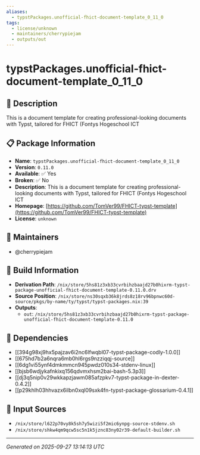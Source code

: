 ```yaml
---
aliases:
  - typstPackages.unofficial-fhict-document-template_0_11_0
tags:
  - license/unknown
  - maintainers/cherrypiejam
  - outputs/out
---
```


# typstPackages.unofficial-fhict-document-template_0_11_0

## 📝 Description

This is a document template for creating professional-looking documents with Typst, tailored for FHICT (Fontys Hogeschool ICT

## 📋 Package Information

- **Name**: `typstPackages.unofficial-fhict-document-template_0_11_0`
- **Version**: `0.11.0`
- **Available**: ✅ Yes
- **Broken**: ✅ No
- **Description**: This is a document template for creating professional-looking documents with Typst, tailored for FHICT (Fontys Hogeschool ICT
- **Homepage**: [https://github.com/TomVer99/FHICT-typst-template](https://github.com/TomVer99/FHICT-typst-template)
- **License**: `unknown`
## 👥 Maintainers

- @cherrypiejam


## 🔧 Build Information

- **Derivation Path**: `/nix/store/5hs81z3xb33cvrbihzbaajd27b0hixrm-typst-package-unofficial-fhict-document-template-0.11.0.drv`
- **Source Position**: `/nix/store/ns30sqxb36k8jrds8z18rv96bpnwc60d-source/pkgs/by-name/ty/typst/typst-packages.nix:39`
- **Outputs**:
  - `out`:  `/nix/store/5hs81z3xb33cvrbihzbaajd27b0hixrm-typst-package-unofficial-fhict-document-template-0.11.0`

## 🔗 Dependencies

- [[394g98xj9hx5pajzav6i2nc6lfwqbl07-typst-package-codly-1.0.0]]
- [[675hd7b2a6nqra6mb0hl6rgs9nzziqqj-source]]
- [[6dg1vi55ynf4dmkmmcn945pwdz010s34-stdenv-linux]]
- [[bjsb6wdjykafnkixq156qdvmxhsm2bai-bash-5.3p3]]
- [[dj3q5nip0v29wkkapzjawm085afzpkv7-typst-package-in-dexter-0.4.2]]
- [[p29khlh03hhvazx6ilbn0xql09sxk4fn-typst-package-glossarium-0.4.1]]

## 📁 Input Sources

- `/nix/store/l622p70vy8k5sh7y5wizi5f2mic6ynpg-source-stdenv.sh`
- `/nix/store/shkw4qm9qcw5sc5n1k5jznc83ny02r39-default-builder.sh`

---
*Generated on 2025-09-27 13:14:13 UTC*
